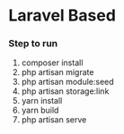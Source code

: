 # Laravel Based

### Step to run

1. composer install
2. php artisan migrate
3. php artisan module:seed
4. php artisan storage:link
5. yarn install
6. yarn build
7. php artisan serve
